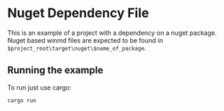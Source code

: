 # Nuget Dependency File

This is an example of a project with a dependency on a nuget package. Nuget based 
winmd files are expected to be found in `$project_root\target\nuget\$name_of_package`.

## Running the example

To run just use cargo:

```
cargo run 
```